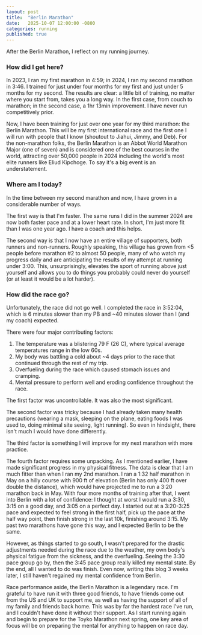 ```yaml
---
layout: post
title:  "Berlin Marathon"
date:   2025-10-07 12:00:00 -0800
categories: running
published: true
---
```

After the Berlin Marathon, I reflect on my running journey.

### How did I get here? 

In 2023, I ran my first marathon in 4:59; in 2024, I ran my second marathon in 3:46.  I trained for just under four months for my first and just under 5 months for my second. The results are clear: a little bit of training, no matter where you start from, takes you a long way. In the first case, from couch to marathon; in the second case, a 1hr 13min improvement. I have never run competitively prior.

Now, I have been training for just over one year for my third marathon: the Berlin Marathon. This will be my first international race and the first one I will run with people that I know (shoutout to Jiahui, Jimmy, and Deb). For the non-marathon folks, the Berlin Marathon is an Abbot World Marathon Major (one of seven) and is considered one of the best courses in the world, attracting over 50,000 people in 2024 including the world's most elite runners like Eliud Kipchoge. To say it's a big event is an understatement. 


### Where am I today?

In the time between my second marathon and now, I have grown in a considerable number of ways. 

The first way is that I'm faster. The same runs I did in the summer 2024 are now both faster pace and at a lower heart rate. In short, I'm just more fit than I was one year ago. I have a coach and this helps. 

The second way is that I now have an entire village of supporters, both runners and non-runners. Roughly speaking, this village has grown from <5 people before marathon #2 to almost 50 people, many of who watch my progress daily and are anticipating the results of my attempt at running under 3:00. This, unsurprisingly, elevates the sport of running above just yourself and allows you to do things you probably could never do yourself (or at least it would be a lot harder).

### How did the race go? 
Unfortunately, the race did not go well. I completed the race in 3:52:04, which is 6 minutes slower than my PB and ~40 minutes slower than I (and my coach) expected. 

There were four major contributing factors: 
1. The temperature was a blistering 79 F (26 C), where typical average temperatures range in the low 60s. 
2. My body was battling a cold about ~4 days prior to the race that continued through the rest of my trip. 
3. Overfueling during the race which caused stomach issues and cramping. 
4. Mental pressure to perform well and eroding confidence throughout the race. 

The first factor was uncontrollable. It was also the most significant. 

The second factor was tricky because I had already taken many health precautions (wearing a mask, sleeping on the plane, eating foods I was used to, doing minimal site seeing, light running). So even in hindsight, there isn't much I would have done differently. 

The third factor is something I will improve for my next marathon with more practice. 

The fourth factor requires some unpacking. As I mentioned earlier, I have made significant progress in my physical fitness. The data is clear that I am much fitter than when I ran my 2nd marathon. I ran a 1:32 half marathon in May on a hilly course with 900 ft of elevation (Berlin has only 400 ft over double the distance), which would have projected me to run a 3:20 marathon back in May. With four more months of training after that, I went into Berlin with a lot of confidence: I thought at worst I would run a 3:30, 3:15 on a good day, and 3:05 on a perfect day. I started out at a 3:20-3:25 pace and expected to feel strong in the first half, pick up the pace at the half way point, then finish strong in the last 10k, finishing around 3:15. My past two marathons have gone this way, and I expected Berlin to be the same. 

However, as things started to go south, I wasn't prepared for the drastic adjustments needed during the race due to the weather, my own body's physical fatigue from the sickness, and the overfueling. Seeing the 3:30 pace group go by, then the 3:45 pace group really killed my mental state. By the end, all I wanted to do was finish. Even now, writing this blog 3 weeks later, I still haven't regained my mental confidence from Berlin.

Race performance aside, the Berlin Marathon is a legendary race. I'm grateful to have run it with three good friends, to have friends come out from the US and UK to support me, as well as having the support of all of my family and friends back home. This was by far the hardest race I've run, and I couldn't have done it without their support. As I start running again and begin to prepare for the Toyko Marathon next spring, one key area of focus will be on preparing the mental for anything to happen on race day. 



